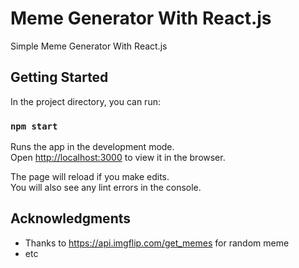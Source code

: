 # Meme Generator With React.js

Simple Meme Generator With React.js

## Getting Started

In the project directory, you can run:

### `npm start`

Runs the app in the development mode.<br />
Open [http://localhost:3000](http://localhost:3000) to view it in the browser.

The page will reload if you make edits.<br />
You will also see any lint errors in the console.

## Acknowledgments

* Thanks to https://api.imgflip.com/get_memes for random meme
* etc
